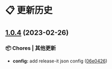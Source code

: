 # 📋 更新历史


## [1.0.4](https://github.com/lattelu/hccwp-cli/commit/compare/1.0.3...1.0.4) (2023-02-26)


### 📦 Chores | 其他更新

* **config:** add release-it json config ([06e0426](https://github.com/lattelu/hccwp-cli/commit/06e0426246b387fe773dbb4bdb69c98f0879f983))